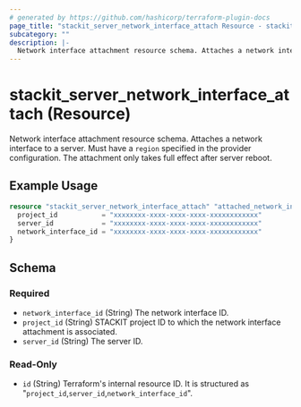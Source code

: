 ```yaml
---
# generated by https://github.com/hashicorp/terraform-plugin-docs
page_title: "stackit_server_network_interface_attach Resource - stackit"
subcategory: ""
description: |-
  Network interface attachment resource schema. Attaches a network interface to a server. Must have a region specified in the provider configuration. The attachment only takes full effect after server reboot.
---
```


# stackit_server_network_interface_attach (Resource)

Network interface attachment resource schema. Attaches a network interface to a server. Must have a `region` specified in the provider configuration. The attachment only takes full effect after server reboot.

## Example Usage

```terraform
resource "stackit_server_network_interface_attach" "attached_network_interface" {
  project_id           = "xxxxxxxx-xxxx-xxxx-xxxx-xxxxxxxxxxxx"
  server_id            = "xxxxxxxx-xxxx-xxxx-xxxx-xxxxxxxxxxxx"
  network_interface_id = "xxxxxxxx-xxxx-xxxx-xxxx-xxxxxxxxxxxx"
}
```

<!-- schema generated by tfplugindocs -->
## Schema

### Required

- `network_interface_id` (String) The network interface ID.
- `project_id` (String) STACKIT project ID to which the network interface attachment is associated.
- `server_id` (String) The server ID.

### Read-Only

- `id` (String) Terraform's internal resource ID. It is structured as "`project_id`,`server_id`,`network_interface_id`".
